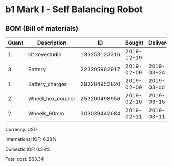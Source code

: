 # b1 Mark I - Self Balancing Robot

## BOM (Bill of materials)

| Quant | Description        | ID                 | Bought     | Delivered  | Unit | Charge | Taxes |   Cost |
|-------|--------------------|--------------------|------------|------------|------|--------|-------|--------|
|     1 | kit keyestudio     |       133253123316 | 2019-12-19 |            | each |  60.79 |  2.55 |  63.34 |
|     3 | Battery            |       223205962917 | 2019-02-09 | 2019-03-24 | each |  16.82 |  1.07 |  17.89 |
|     1 | Battery_charger    |       292284952820 | 2019-02-09 | 2019-03-dd | each |   9.49 |  0.60 |  10.09 |
|     2 | Wheel_hex_coupler  |       253200498956 | 2019-02-10 | 2019-03-15 | each |   4.98 |  0.32 |   5.30 |
|     2 | Wheels_90mm        |       303039442684 | 2019-02-11 | 2019-03-11 | each |  19.00 |  1.20 |  20.20 |

Currency: USD

International IOF: 6.38%

Domestic IOF: 0.38%

Total cost: $63.34
